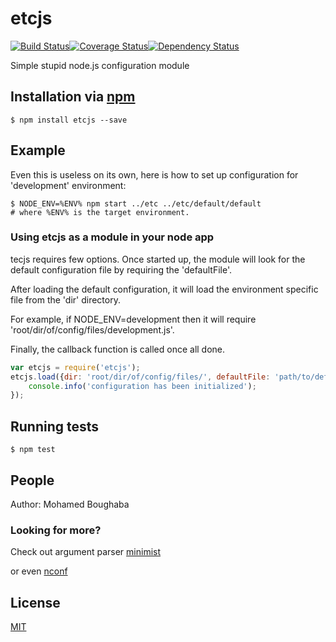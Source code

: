 # etcjs
[![Build Status](https://travis-ci.org/mboughaba/etcjs.svg?branch=master)](https://travis-ci.org/mboughaba/etcjs)[![Coverage Status](https://coveralls.io/repos/mboughaba/etcjs/badge.svg)](https://coveralls.io/r/mboughaba/etcjs)[![Dependency Status](https://david-dm.org/mboughaba/etcjs.svg)](https://david-dm.org/mboughaba/etcjs)

Simple stupid node.js configuration module

## Installation via [npm](https://npmjs.org)

```shell
$ npm install etcjs --save
```

## Example
Even this is useless on its own, here is how to set up configuration for 'development' environment:

```shell
$ NODE_ENV=%ENV% npm start ../etc ../etc/default/default
# where %ENV% is the target environment.
```

### Using etcjs as a module in your node app
tecjs requires few options. Once started up, the module will look for the default configuration file by requiring the 'defaultFile'.

After loading the default configuration, it will load the environment specific file from the 'dir' directory.

For example, if NODE_ENV=development then it will require 'root/dir/of/config/files/development.js'.

Finally, the callback function is called once all done.

```javascript
var etcjs = require('etcjs');
etcjs.load({dir: 'root/dir/of/config/files/', defaultFile: 'path/to/default/config/file'}, function () {
    console.info('configuration has been initialized');
});
```

## Running tests

```shell
$ npm test
```

## People
Author: Mohamed Boughaba

### Looking for more?
Check out argument parser [minimist](https://github.com/substack/minimist)

or even [nconf](https://github.com/indexzero/nconf)

## License
[MIT](LICENSE)
